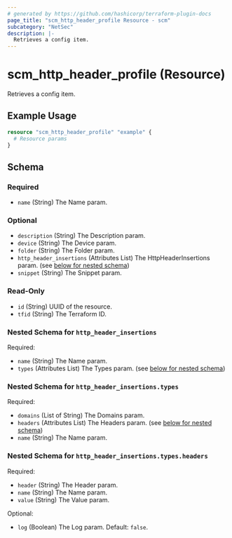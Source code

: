 ```yaml
---
# generated by https://github.com/hashicorp/terraform-plugin-docs
page_title: "scm_http_header_profile Resource - scm"
subcategory: "NetSec"
description: |-
  Retrieves a config item.
---
```


# scm_http_header_profile (Resource)

Retrieves a config item.

## Example Usage

```terraform
resource "scm_http_header_profile" "example" {
  # Resource params
}
```

<!-- schema generated by tfplugindocs -->
## Schema

### Required

- `name` (String) The Name param.

### Optional

- `description` (String) The Description param.
- `device` (String) The Device param.
- `folder` (String) The Folder param.
- `http_header_insertions` (Attributes List) The HttpHeaderInsertions param. (see [below for nested schema](#nestedatt--http_header_insertions))
- `snippet` (String) The Snippet param.

### Read-Only

- `id` (String) UUID of the resource.
- `tfid` (String) The Terraform ID.

<a id="nestedatt--http_header_insertions"></a>
### Nested Schema for `http_header_insertions`

Required:

- `name` (String) The Name param.
- `types` (Attributes List) The Types param. (see [below for nested schema](#nestedatt--http_header_insertions--types))

<a id="nestedatt--http_header_insertions--types"></a>
### Nested Schema for `http_header_insertions.types`

Required:

- `domains` (List of String) The Domains param.
- `headers` (Attributes List) The Headers param. (see [below for nested schema](#nestedatt--http_header_insertions--types--headers))
- `name` (String) The Name param.

<a id="nestedatt--http_header_insertions--types--headers"></a>
### Nested Schema for `http_header_insertions.types.headers`

Required:

- `header` (String) The Header param.
- `name` (String) The Name param.
- `value` (String) The Value param.

Optional:

- `log` (Boolean) The Log param. Default: `false`.
